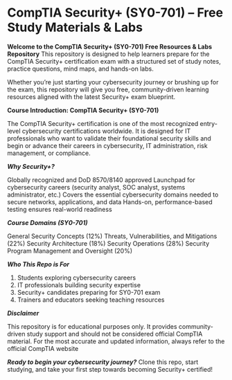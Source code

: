 # CompTIA Security+ (SY0-701) – Free Study Materials & Labs #

**Welcome to the CompTIA Security+ (SY0-701) Free Resources & Labs Repository**
This repository is designed to help learners prepare for the CompTIA Security+ certification exam with a structured set of study notes, practice questions, mind maps, and hands-on labs.

Whether you’re just starting your cybersecurity journey or brushing up for the exam, this repository will give you free, community-driven learning resources aligned with the latest Security+ exam blueprint.

**Course Introduction: CompTIA Security+ (SY0-701)**

The CompTIA Security+ certification is one of the most recognized entry-level cybersecurity certifications worldwide. It is designed for IT professionals who want to validate their foundational security skills and begin or advance their careers in cybersecurity, IT administration, risk management, or compliance.

_**Why Security+?**_

Globally recognized and DoD 8570/8140 approved
Launchpad for cybersecurity careers (security analyst, SOC analyst, systems administrator, etc.)
Covers the essential cybersecurity domains needed to secure networks, applications, and data
Hands-on, performance-based testing ensures real-world readiness

_**Course Domains (SY0-701)**_

General Security Concepts (12%)
Threats, Vulnerabilities, and Mitigations (22%)
Security Architecture (18%)
Security Operations (28%)
Security Program Management and Oversight (20%)


_**Who This Repo is For**_

1. Students exploring cybersecurity careers
2. IT professionals building security expertise
3. Security+ candidates preparing for SY0-701 exam
4. Trainers and educators seeking teaching resources


_**Disclaimer**_

This repository is for educational purposes only.
It provides community-driven study support and should not be considered official CompTIA material. For the most accurate and updated information, always refer to the official CompTIA website


_**Ready to begin your cybersecurity journey?**_
Clone this repo, start studying, and take your first step towards becoming Security+ certified!
